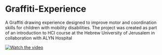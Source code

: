 # Graffiti-Experience
A Graffiti drawing experience designed to improve motor and coordination skills for children with mobility disabilities.
The project was created as part of an introduction to HCI course at the Hebrew University of Jerusalem in collaboration with ALYN Hospital

[![Watch the video](https://img.youtube.com/vi/mEw0bIF51lI/maxresdefault.jpg)](https://youtu.be/mEw0bIF51lI)

